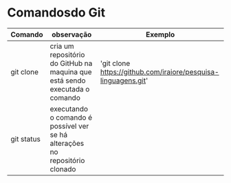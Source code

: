 # Comandosdo Git

Comando | observação | Exemplo
---|---|---
git clone| cria um repositório do GitHub na maquina que está sendo executada o comando|'git clone https://github.com/iraiore/pesquisa-linguagens.git'
git status | executando o comando é possível ver se há alterações no repositório clonado
